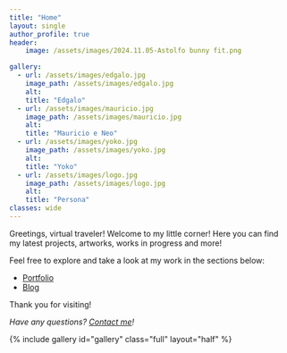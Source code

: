 ```yaml
---
title: "Home"
layout: single
author_profile: true
header: 
    image: /assets/images/2024.11.05-Astolfo bunny fit.png

gallery:
  - url: /assets/images/edgalo.jpg
    image_path: /assets/images/edgalo.jpg
    alt: 
    title: "Edgalo"
  - url: /assets/images/mauricio.jpg
    image_path: /assets/images/mauricio.jpg
    alt: 
    title: "Mauricio e Neo"
  - url: /assets/images/yoko.jpg
    image_path: /assets/images/yoko.jpg
    alt: 
    title: "Yoko"
  - url: /assets/images/logo.jpg
    image_path: /assets/images/logo.jpg
    alt: 
    title: "Persona"
classes: wide
---
```


Greetings, virtual traveler! Welcome to my little corner! Here you can find my latest projects, artworks, works in progress and more!

Feel free to explore and take a look at my work in the sections below:

- [Portfolio](/portfolio)
- [Blog](/blog)
  
Thank you for visiting! 

*Have any questions? [Contact me](mailto:makki.ikkam606@gmail.com)!*

{% include gallery id="gallery" class="full" layout="half" %}